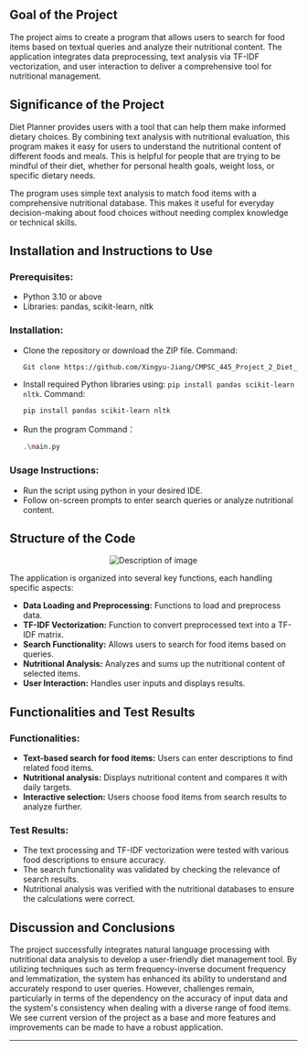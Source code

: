 ## Goal of the Project

The project aims to create a program that allows users to search for food items based on textual queries and analyze their nutritional content. The application integrates data preprocessing, text analysis via TF-IDF vectorization, and user interaction to deliver a comprehensive tool for nutritional management.

## Significance of the Project

Diet Planner provides users with a tool that can help them make informed dietary choices. By combining text analysis with nutritional evaluation, this program makes it easy for users to understand the nutritional content of different foods and meals. This is helpful for people that are trying to be mindful of their diet, whether for personal health goals, weight loss, or specific dietary needs.

The program uses simple text analysis to match food items with a comprehensive nutritional database. This makes it useful for everyday decision-making about food choices without needing complex knowledge or technical skills.

## Installation and Instructions to Use

### Prerequisites:
- Python 3.10 or above
- Libraries: pandas, scikit-learn, nltk
  
### Installation:

- Clone the repository or download the ZIP file.
  Command:
  ```bash
  Git clone https://github.com/Xingyu-Jiang/CMPSC_445_Project_2_Diet_Planner
  ```
- Install required Python libraries using: `pip install pandas scikit-learn nltk`.
  Command:
  ```bash
  pip install pandas scikit-learn nltk
  ```
- Run the program
  Command：
  ```bash
  .\main.py
  ```

### Usage Instructions:

- Run the script using python in your desired IDE.
- Follow on-screen prompts to enter search queries or analyze nutritional content.

## Structure of the Code

<div align="center">
    <img src="https://github.com/Xingyu-Jiang/CMPSC_445_Project_2_Diet_Planner/assets/117769320/2e52e14d-9648-4a62-8822-34a36f254765" alt="Description of image">
</div>


The application is organized into several key functions, each handling specific aspects:

- **Data Loading and Preprocessing:** Functions to load and preprocess data.
- **TF-IDF Vectorization:** Function to convert preprocessed text into a TF-IDF matrix.
- **Search Functionality:** Allows users to search for food items based on queries.
- **Nutritional Analysis:** Analyzes and sums up the nutritional content of selected items.
- **User Interaction:** Handles user inputs and displays results.

## Functionalities and Test Results

### Functionalities:

- **Text-based search for food items:** Users can enter descriptions to find related food items.
- **Nutritional analysis:** Displays nutritional content and compares it with daily targets.
- **Interactive selection:** Users choose food items from search results to analyze further.

### Test Results:

- The text processing and TF-IDF vectorization were tested with various food descriptions to ensure accuracy.
- The search functionality was validated by checking the relevance of search results.
- Nutritional analysis was verified with the nutritional databases to ensure the calculations were correct.

## Discussion and Conclusions

The project successfully integrates natural language processing with nutritional data analysis to develop a user-friendly diet management tool. By utilizing techniques such as term frequency-inverse document frequency and lemmatization, the system has enhanced its ability to understand and accurately respond to user queries. However, challenges remain, particularly in terms of the dependency on the accuracy of input data and the system's consistency when dealing with a diverse range of food items. We see current version of the project as a base and more features and improvements can be made to have a robust application.

---
